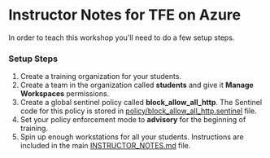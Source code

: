 # Instructor Notes for TFE on Azure

In order to teach this workshop you'll need to do a few setup steps.

### Setup Steps

1. Create a training organization for your students.
2. Create a team in the organization called **students** and give it **Manage Workspaces** permissions.
3. Create a global sentinel policy called **block_allow_all_http**. The Sentinel code for this policy is stored in [policy/block_allow_all_http.sentinel](policy/block_allow_all_http.sentinel) file.
4. Set your policy enforcement mode to **advisory** for the beginning of training.
5. Spin up enough workstations for all your students. Instructions are included in the main [INSTRUCTOR_NOTES.md](../INSTRUCTOR_NOTES.md) file.
